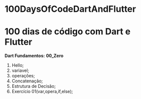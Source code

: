 # 100DaysOfCodeDartAndFlutter

# 100 dias de código com Dart e Flutter

**Dart Fundamentos:**
**00_Zero**
1. Hello;
2. variavel;
3. operações;
4. Concatenação;
5. Estrutura de Decisão;
6. Exercício 01(var,opera,if,else);

